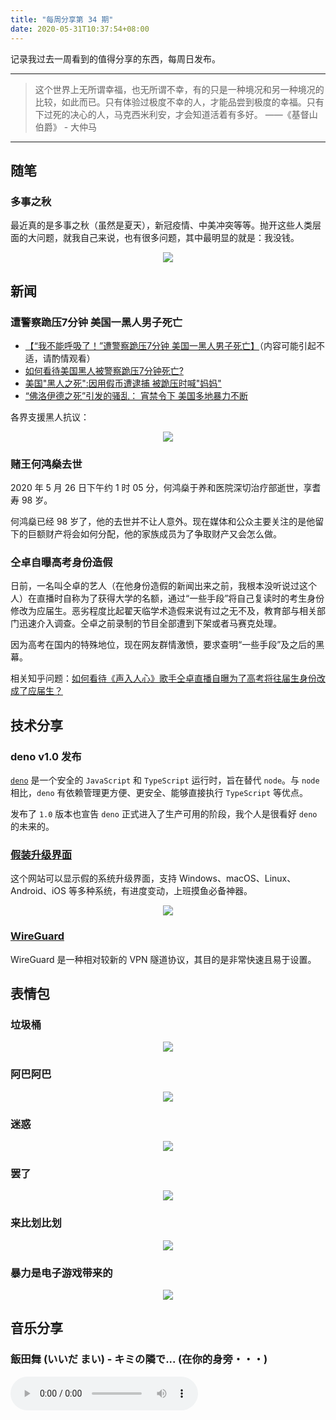 ```yaml
---
title: "每周分享第 34 期"
date: 2020-05-31T10:37:54+08:00
---
```


记录我过去一周看到的值得分享的东西，每周日发布。

<!--more-->

---

> 这个世界上无所谓幸福，也无所谓不幸，有的只是一种境况和另一种境况的比较，如此而已。只有体验过极度不幸的人，才能品尝到极度的幸福。只有下过死的决心的人，马克西米利安，才会知道活着有多好。 ——《基督山伯爵》 - 大仲马

---

## 随笔

### 多事之秋

最近真的是多事之秋（虽然是夏天），新冠疫情、中美冲突等等。抛开这些人类层面的大问题，就我自己来说，也有很多问题，其中最明显的就是：我没钱。

<div style="text-align:center">
<img src="/weekly34/兄弟你看.gif">
</div>

## 新闻

### 遭警察跪压7分钟 美国一黑人男子死亡

- [【“我不能呼吸了！”遭警察跪压7分钟 美国一黑人男子死亡】](https://weibo.com/tv/v/J3PNGFtvv)（内容可能引起不适，请酌情观看）
- [如何看待美国黑人被警察跪压7分钟死亡?](https://www.zhihu.com/question/397696988)
- [美国"黑人之死":因用假币遭逮捕 被跪压时喊"妈妈"](https://news.163.com/20/0530/17/FDT3PF8S0001899O.html)
- [“佛洛伊德之死”引发的骚乱： 宵禁令下 美国多地暴力不断](https://www.bbc.com/zhongwen/simp/world-52845084)

各界支援黑人抗议：

<div style="text-align:center">
<img src="/weekly34/drf.png">
</div>

### 赌王何鸿燊去世

2020 年 5 月 26 日下午约 1 时 05 分，何鸿燊于养和医院深切治疗部逝世，享耆寿 98 岁。

何鸿燊已经 98 岁了，他的去世并不让人意外。现在媒体和公众主要关注的是他留下的巨额财产将会如何分配，他的家族成员为了争取财产又会怎么做。

### 仝卓自曝高考身份造假

日前，一名叫仝卓的艺人（在他身份造假的新闻出来之前，我根本没听说过这个人）在直播时自称为了获得大学的名额，通过“一些手段”将自己复读时的考生身份修改为应届生。恶劣程度比起翟天临学术造假来说有过之无不及，教育部与相关部门迅速介入调查。仝卓之前录制的节目全部遭到下架或者马赛克处理。

因为高考在国内的特殊地位，现在网友群情激愤，要求查明“一些手段”及之后的黑幕。

相关知乎问题：[如何看待《声入人心》歌手仝卓直播自曝为了高考将往届生身份改成了应届生？](https://www.zhihu.com/question/397887848)

## 技术分享

### deno v1.0 发布

[`deno`](https://github.com/denoland/deno) 是一个安全的 `JavaScript` 和 `TypeScript` 运行时，旨在替代 `node`。与 `node` 相比，`deno` 有依赖管理更方便、更安全、能够直接执行 `TypeScript` 等优点。

发布了 `1.0` 版本也宣告 `deno` 正式进入了生产可用的阶段，我个人是很看好 `deno` 的未来的。

### [假装升级界面](http://fakeupdate.net/)

这个网站可以显示假的系统升级界面，支持 Windows、macOS、Linux、Android、iOS 等多种系统，有进度变动，上班摸鱼必备神器。

<div style="text-align:center">
<img src="/weekly34/update.png">
</div>

### [WireGuard](https://miguelmota.com/blog/getting-started-with-wireguard/)

WireGuard 是一种相对较新的 VPN 隧道协议，其目的是非常快速且易于设置。

## 表情包

### 垃圾桶

<div style="text-align:center">
<img src="/weekly34/0.jpg">
</div>

### 阿巴阿巴

<div style="text-align:center">
<img src="/weekly34/1.jpg">
</div>

### 迷惑

<div style="text-align:center">
<img src="/weekly34/2.jpg">
</div>

### 罢了

<div style="text-align:center">
<img src="/weekly34/3.jpg">
</div>

### 来比划比划

<div style="text-align:center">
<img src="/weekly34/4.jpg">
</div>

### 暴力是电子游戏带来的

<div style="text-align:center">
<img src="/weekly34/5.gif">
</div>

## 音乐分享

### 飯田舞 (いいだ まい) - キミの隣で... (在你的身旁・・・)

<audio src="/weekly34/飯田舞 (いいだ まい)-キミの隣で... (在你的身旁・・・).mp3" controls="controls">
Your browser does not support the audio tag.
</audio>
